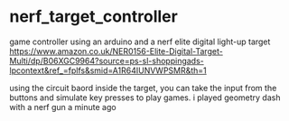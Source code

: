 # nerf_target_controller
game controller using an arduino and a nerf elite digital light-up target
https://www.amazon.co.uk/NER0156-Elite-Digital-Target-Multi/dp/B06XGC9964?source=ps-sl-shoppingads-lpcontext&ref_=fplfs&smid=A1R64IUNVWPSMR&th=1

using the circuit baord inside the target, you can take the input from the buttons and simulate key presses to play games. i played geometry dash with a nerf gun a minute ago
